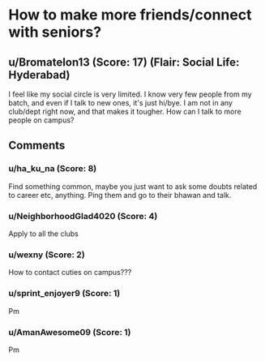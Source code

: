 # How to make more friends/connect with seniors?
## u/BromateIon13 (Score: 17) (Flair: Social Life: Hyderabad)
I feel like my social circle is very limited. I know very few people from my batch, and even if I talk to new ones, it's just hi/bye. I am not in any club/dept right now, and that makes it tougher. How can I talk to more people on campus?


## Comments

### u/ha_ku_na (Score: 8)
Find something common, maybe you just want to ask some doubts related to career etc, anything. Ping them and go to their bhawan and talk.


### u/NeighborhoodGlad4020 (Score: 4)
Apply to all the clubs


### u/wexny (Score: 2)
How to contact cuties on campus???


### u/sprint_enjoyer9 (Score: 1)
Pm


### u/AmanAwesome09 (Score: 1)
Pm




